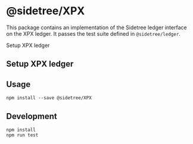 # @sidetree/XPX

This package contains an implementation of the Sidetree ledger interface on the XPX ledger. It passes the test suite defined in `@sidetree/ledger`.

Setup XPX ledger

## Setup XPX ledger



## Usage

```
npm install --save @sidetree/XPX
```

## Development

```
npm install
npm run test
```

